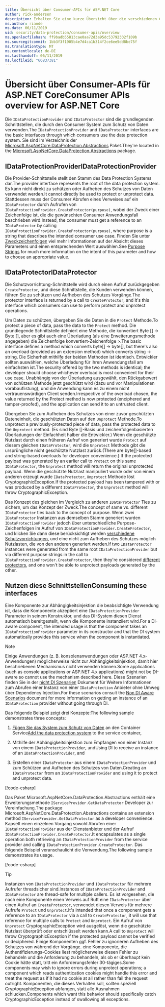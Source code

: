 ```yaml
---
title: Übersicht über Consumer-APIs für ASP.NET Core
author: rick-anderson
description: Erhalten Sie eine kurze Übersicht über die verschiedenen Consumer-APIs, die innerhalb der ASP.NET Core-Data-Protection-Bibliothek zur Verfügung.
ms.author: riande
ms.date: 06/11/2019
uid: security/data-protection/consumer-apis/overview
ms.openlocfilehash: ff9badb55813cae0aa72d3a95dc53792332f109b
ms.sourcegitcommit: 1bb3f3f1905b4e7d4ca1b314f2ce6ee5dd8be75f
ms.translationtype: MT
ms.contentlocale: de-DE
ms.lasthandoff: 06/11/2019
ms.locfileid: "66837381"
---
```

# <a name="consumer-apis-overview-for-aspnet-core"></a><span data-ttu-id="d7136-103">Übersicht über Consumer-APIs für ASP.NET Core</span><span class="sxs-lookup"><span data-stu-id="d7136-103">Consumer APIs overview for ASP.NET Core</span></span>

<span data-ttu-id="d7136-104">Die `IDataProtectionProvider` und `IDataProtector` sind die grundlegenden Schnittstellen, die durch den Consumer System zum Schutz von Daten verwenden.</span><span class="sxs-lookup"><span data-stu-id="d7136-104">The `IDataProtectionProvider` and `IDataProtector` interfaces are the basic interfaces through which consumers use the data protection system.</span></span> <span data-ttu-id="d7136-105">Sie sind im Verzeichnis der [Microsoft.AspNetCore.DataProtection.Abstractions](https://www.nuget.org/packages/Microsoft.AspNetCore.DataProtection.Abstractions/) Paket.</span><span class="sxs-lookup"><span data-stu-id="d7136-105">They're located in the [Microsoft.AspNetCore.DataProtection.Abstractions](https://www.nuget.org/packages/Microsoft.AspNetCore.DataProtection.Abstractions/) package.</span></span>

## <a name="idataprotectionprovider"></a><span data-ttu-id="d7136-106">IDataProtectionProvider</span><span class="sxs-lookup"><span data-stu-id="d7136-106">IDataProtectionProvider</span></span>

<span data-ttu-id="d7136-107">Die Provider-Schnittstelle stellt den Stamm des Data Protection Systems dar.</span><span class="sxs-lookup"><span data-stu-id="d7136-107">The provider interface represents the root of the data protection system.</span></span> <span data-ttu-id="d7136-108">Es kann nicht direkt zu schützen oder Aufheben des Schutzes von Daten verwendet werden.</span><span class="sxs-lookup"><span data-stu-id="d7136-108">It cannot directly be used to protect or unprotect data.</span></span> <span data-ttu-id="d7136-109">Stattdessen muss der Consumer Abrufen eines Verweises auf ein `IDataProtector` durch Aufrufen von `IDataProtectionProvider.CreateProtector(purpose)`, wobei der Zweck einer Zeichenfolge ist, die die gewünschten Consumer Anwendungsfall beschrieben wird.</span><span class="sxs-lookup"><span data-stu-id="d7136-109">Instead, the consumer must get a reference to an `IDataProtector` by calling `IDataProtectionProvider.CreateProtector(purpose)`, where purpose is a string that describes the intended consumer use case.</span></span> <span data-ttu-id="d7136-110">Finden Sie unter [Zweckzeichenfolgen](xref:security/data-protection/consumer-apis/purpose-strings) viel mehr Informationen auf der Absicht dieses Parameters und einen entsprechenden Wert auswählen.</span><span class="sxs-lookup"><span data-stu-id="d7136-110">See [Purpose Strings](xref:security/data-protection/consumer-apis/purpose-strings) for much more information on the intent of this parameter and how to choose an appropriate value.</span></span>

## <a name="idataprotector"></a><span data-ttu-id="d7136-111">IDataProtector</span><span class="sxs-lookup"><span data-stu-id="d7136-111">IDataProtector</span></span>

<span data-ttu-id="d7136-112">Die Schutzvorrichtung-Schnittstelle wird durch einen Aufruf zurückgegeben `CreateProtector`, und diese Schnittstelle, die Kunden verwenden können, führen Sie zu schützen und Aufheben des Schutzes Vorgänge.</span><span class="sxs-lookup"><span data-stu-id="d7136-112">The protector interface is returned by a call to `CreateProtector`, and it's this interface which consumers can use to perform protect and unprotect operations.</span></span>

<span data-ttu-id="d7136-113">Um Daten zu schützen, übergeben Sie die Daten in die `Protect` Methode.</span><span class="sxs-lookup"><span data-stu-id="d7136-113">To protect a piece of data, pass the data to the `Protect` method.</span></span> <span data-ttu-id="d7136-114">Die grundlegende Schnittstelle definiert eine Methode, die konvertiert Byte [] -> Byte [], aber es gibt auch eine Überladung (als eine Erweiterungsmethode angegeben) die Zeichenfolge konvertiert-Zeichenfolge >.</span><span class="sxs-lookup"><span data-stu-id="d7136-114">The basic interface defines a method which converts byte[] -> byte[], but there's also an overload (provided as an extension method) which converts string -> string.</span></span> <span data-ttu-id="d7136-115">Die Sicherheit mithilfe der beiden Methoden ist identisch. Entwickler sollten auswählen, welche Überladung für ihren Anwendungsfall am einfachsten ist.</span><span class="sxs-lookup"><span data-stu-id="d7136-115">The security offered by the two methods is identical; the developer should choose whichever overload is most convenient for their use case.</span></span> <span data-ttu-id="d7136-116">Unabhängig von der Überladung ausgewählt, den Rückgabewert von schützen Methode jetzt geschützt wird (dazu und vor Manipulationen vorabauflistung), und die Anwendung kann es zu einem nicht vertrauenswürdigen Client senden.</span><span class="sxs-lookup"><span data-stu-id="d7136-116">Irrespective of the overload chosen, the value returned by the Protect method is now protected (enciphered and tamper-proofed), and the application can send it to an untrusted client.</span></span>

<span data-ttu-id="d7136-117">Übergeben Sie zum Aufheben des Schutzes von einer zuvor geschützten Dateneinheit, die geschützten Daten auf den `Unprotect` Methode.</span><span class="sxs-lookup"><span data-stu-id="d7136-117">To unprotect a previously-protected piece of data, pass the protected data to the `Unprotect` method.</span></span> <span data-ttu-id="d7136-118">(Es sind Byte []-Basis und zeichenfolgenbasierten Überladungen der Einfachheit halber die Entwickler.) Wenn die geschützte Nutzlast durch einen früheren Aufruf von generiert wurde `Protect` auf diesem gleichen `IDataProtector`, wird die `Unprotect` Methode gibt die ursprüngliche nicht geschützte Nutzlast zurück.</span><span class="sxs-lookup"><span data-stu-id="d7136-118">(There are byte[]-based and string-based overloads for developer convenience.) If the protected payload was generated by an earlier call to `Protect` on this same `IDataProtector`, the `Unprotect` method will return the original unprotected payload.</span></span> <span data-ttu-id="d7136-119">Wenn die geschützte Nutzlast manipuliert wurde oder von einem anderen erzeugt wurde `IDataProtector`, `Unprotect` Methode löst CryptographicException.</span><span class="sxs-lookup"><span data-stu-id="d7136-119">If the protected payload has been tampered with or was produced by a different `IDataProtector`, the `Unprotect` method will throw CryptographicException.</span></span>

<span data-ttu-id="d7136-120">Das Konzept des gleichen im Vergleich zu anderen `IDataProtector` Ties zu sichern, um das Konzept der Zweck.</span><span class="sxs-lookup"><span data-stu-id="d7136-120">The concept of same vs. different `IDataProtector` ties back to the concept of purpose.</span></span> <span data-ttu-id="d7136-121">Wenn zwei `IDataProtector` Instanzen aus demselben Stamm generiert wurden `IDataProtectionProvider` jedoch über unterschiedliche Purpose-Zeichenfolgen im Aufruf von `IDataProtectionProvider.CreateProtector`, und klicken Sie dann diese berücksichtigt werden [verschiedene Schutzvorrichtungen](xref:security/data-protection/consumer-apis/purpose-strings), und eine nicht zum Aufheben des Schutzes möglich Nutzlasten, die von den anderen generiert werden.</span><span class="sxs-lookup"><span data-stu-id="d7136-121">If two `IDataProtector` instances were generated from the same root `IDataProtectionProvider` but via different purpose strings in the call to `IDataProtectionProvider.CreateProtector`, then they're considered [different protectors](xref:security/data-protection/consumer-apis/purpose-strings), and one won't be able to unprotect payloads generated by the other.</span></span>

## <a name="consuming-these-interfaces"></a><span data-ttu-id="d7136-122">Nutzen diese Schnittstellen</span><span class="sxs-lookup"><span data-stu-id="d7136-122">Consuming these interfaces</span></span>

<span data-ttu-id="d7136-123">Eine Komponente zur Abhängigkeitsinjektion die beabsichtigte Verwendung ist, dass die Komponente akzeptiert eine `IDataProtectionProvider` Parameter in seinem Konstruktor, und das DI-System diesen Dienst automatisch bereitgestellt, wenn die Komponente instanziiert wird.</span><span class="sxs-lookup"><span data-stu-id="d7136-123">For a DI-aware component, the intended usage is that the component takes an `IDataProtectionProvider` parameter in its constructor and that the DI system automatically provides this service when the component is instantiated.</span></span>

> [!NOTE]
> <span data-ttu-id="d7136-124">Einige Anwendungen (z. B. konsolenanwendungen oder ASP.NET 4.x-Anwendungen) möglicherweise nicht zur Abhängigkeitsinjektion, damit hier beschriebenen Mechanismus nicht verwenden können.</span><span class="sxs-lookup"><span data-stu-id="d7136-124">Some applications (such as console applications or ASP.NET 4.x applications) might not be DI-aware so cannot use the mechanism described here.</span></span> <span data-ttu-id="d7136-125">Diese Szenarien finden Sie in der [nicht DI Szenarien](xref:security/data-protection/configuration/non-di-scenarios) Dokument für Weitere Informationen zum Abrufen einer Instanz von einer `IDataProtection` Anbieter ohne Umweg über Dependency Injection.</span><span class="sxs-lookup"><span data-stu-id="d7136-125">For these scenarios consult the [Non DI Aware Scenarios](xref:security/data-protection/configuration/non-di-scenarios) document for more information on getting an instance of an `IDataProtection` provider without going through DI.</span></span>

<span data-ttu-id="d7136-126">Das folgende Beispiel zeigt drei Konzepte:</span><span class="sxs-lookup"><span data-stu-id="d7136-126">The following sample demonstrates three concepts:</span></span>

1. <span data-ttu-id="d7136-127">[Fügen Sie das System zum Schutz von Daten](xref:security/data-protection/configuration/overview) an den Container Service</span><span class="sxs-lookup"><span data-stu-id="d7136-127">[Add the data protection system](xref:security/data-protection/configuration/overview) to the service container,</span></span>

2. <span data-ttu-id="d7136-128">Mithilfe der Abhängigkeitsinjektion zum Empfangen von einer Instanz von einem `IDataProtectionProvider`, und</span><span class="sxs-lookup"><span data-stu-id="d7136-128">Using DI to receive an instance of an `IDataProtectionProvider`, and</span></span>

3. <span data-ttu-id="d7136-129">Erstellen einer `IDataProtector` aus einem `IDataProtectionProvider` und zum Schützen und Aufheben des Schutzes von Daten.</span><span class="sxs-lookup"><span data-stu-id="d7136-129">Creating an `IDataProtector` from an `IDataProtectionProvider` and using it to protect and unprotect data.</span></span>

[!code-csharp[](../using-data-protection/samples/protectunprotect.cs?highlight=26,34,35,36,37,38,39,40)]

<span data-ttu-id="d7136-130">Das Paket Microsoft.AspNetCore.DataProtection.Abstractions enthält eine Erweiterungsmethode `IServiceProvider.GetDataProtector` Developer zur Vereinfachung.</span><span class="sxs-lookup"><span data-stu-id="d7136-130">The package Microsoft.AspNetCore.DataProtection.Abstractions contains an extension method `IServiceProvider.GetDataProtector` as a developer convenience.</span></span> <span data-ttu-id="d7136-131">Kapselt einen einzelnen Vorgang sowohl Abrufen einer `IDataProtectionProvider` aus der Dienstanbieter und der Aufruf `IDataProtectionProvider.CreateProtector`.</span><span class="sxs-lookup"><span data-stu-id="d7136-131">It encapsulates as a single operation both retrieving an `IDataProtectionProvider` from the service provider and calling `IDataProtectionProvider.CreateProtector`.</span></span> <span data-ttu-id="d7136-132">Das folgende Beispiel veranschaulicht die Verwendung.</span><span class="sxs-lookup"><span data-stu-id="d7136-132">The following sample demonstrates its usage.</span></span>

[!code-csharp[](./overview/samples/getdataprotector.cs?highlight=15)]

>[!TIP]
> <span data-ttu-id="d7136-133">Instanzen von `IDataProtectionProvider` und `IDataProtector` für mehrere Aufrufer threadsicher sind.</span><span class="sxs-lookup"><span data-stu-id="d7136-133">Instances of `IDataProtectionProvider` and `IDataProtector` are thread-safe for multiple callers.</span></span> <span data-ttu-id="d7136-134">Es ist vorgesehen, die nach eine Komponente einen Verweis auf Ruft eine `IDataProtector` über einen Aufruf an `CreateProtector`, verwendet diesen Verweis für mehrere Aufrufe `Protect` und `Unprotect`.</span><span class="sxs-lookup"><span data-stu-id="d7136-134">It's intended that once a component gets a reference to an `IDataProtector` via a call to `CreateProtector`, it will use that reference for multiple calls to `Protect` and `Unprotect`.</span></span> <span data-ttu-id="d7136-135">Ein Aufruf von `Unprotect` CryptographicException wird ausgelöst, wenn die geschützte Nutzlast überprüft oder entschlüsselt werden kann.</span><span class="sxs-lookup"><span data-stu-id="d7136-135">A call to `Unprotect` will throw CryptographicException if the protected payload cannot be verified or deciphered.</span></span> <span data-ttu-id="d7136-136">Einige Komponenten ggf. Fehler zu ignorieren Aufheben des Schutzes von während der Vorgänge. eine Komponente, die Authentifizierungs-Cookies liest möglicherweise diesen Fehler zu behandeln und die Anforderung zu behandeln, als ob er überhaupt kein Cookie hätte statt, tritt ein Anforderungsfehler 30-tägiges.</span><span class="sxs-lookup"><span data-stu-id="d7136-136">Some components may wish to ignore errors during unprotect operations; a component which reads authentication cookies might handle this error and treat the request as if it had no cookie at all rather than fail the request outright.</span></span> <span data-ttu-id="d7136-137">Komponenten, die dieses Verhalten soll, sollten speziell CryptographicException abfangen, statt alle Ausnahmen schlucken.</span><span class="sxs-lookup"><span data-stu-id="d7136-137">Components which want this behavior should specifically catch CryptographicException instead of swallowing all exceptions.</span></span>
